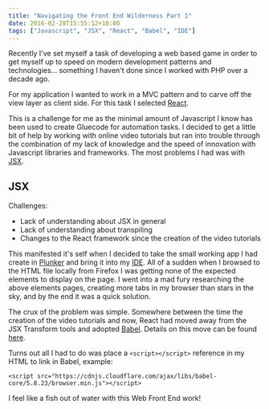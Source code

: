 ```yaml
---
title: "Navigating the Front End Wilderness Part 1"
date: 2016-02-28T15:55:12+10:00
tags: ["Javascript", "JSX", "React", "Babel", "IDE"]
---
```


Recently I've set myself a task of developing a web based game in order to get myself up to speed on modern development patterns and technologies... something I haven't done since I worked with PHP over a decade ago.

For my application I wanted to work in a MVC pattern and to carve off the view layer as client side.  For this task I selected <a href="https://facebook.github.io/react/">React</a>.

This is a challenge for me as the minimal amount of Javascript I know has been used to create Gluecode for automation tasks.  I decided to get a little bit of help by working with online video tutorials but ran into trouble through the combination of my lack of knowledge and the speed of innovation with Javascript libraries and frameworks.  The most problems I had was with <a href="https://facebook.github.io/react/docs/jsx-in-depth.html">JSX</a>.

## JSX
Challenges:

* Lack of understanding about JSX in general
* Lack of understanding about transpiling
* Changes to the React framework since the creation of the video tutorials

This manifested it's self when I decided to take the small working app I had create in <a href="https://plnkr.co/">Plunker</a> and bring it into my <a href="https://www.jetbrains.com/idea/">IDE</a>.  All of a sudden when I browsed to the HTML file locally from Firefox I was getting none of the expected elements to display on the page.  I went into a mad fury researching the above elements pages, creating more tabs in my browser than stars in the sky, and by the end it was a quick solution.

The crux of the problem was simple.  Somewhere between the time the creation of the video tutorials and now, React had moved away from the JSX Transform tools and adopted <a href="https://babeljs.io/">Babel</a>.  Details on this move can be found <a href="https://facebook.github.io/react/blog/2015/06/12/deprecating-jstransform-and-react-tools.html">here</a>.

Turns out all I had to do was place a `<script></script>` reference in my HTML to link in Babel, example:

```<script src="https://cdnjs.cloudflare.com/ajax/libs/babel-core/5.8.23/browser.min.js"></script>```

I feel like a fish out of water with this Web Front End work!

